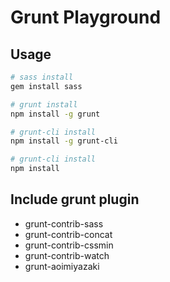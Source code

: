 # Grunt Playground

## Usage
```bash
# sass install
gem install sass

# grunt install
npm install -g grunt

# grunt-cli install
npm install -g grunt-cli

# grunt-cli install
npm install
```


## Include grunt plugin
- grunt-contrib-sass
- grunt-contrib-concat
- grunt-contrib-cssmin
- grunt-contrib-watch
- grunt-aoimiyazaki
